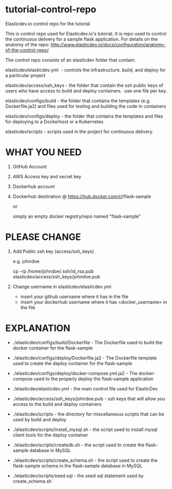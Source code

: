 # tutorial-control-repo

Elasticdev.io control repo for the tutorial

This is control repo used for Elasticdev.io's tutorial.  It is repo used to control the continuous delivery for a sample flask application.  For details on the anatomy of the repo: http://www.elasticdev.io/docs/configuration/anatomy-of-the-control-repo/

The control repo consists of an elasticdev folder that contain:

elasticdev/elasticdev.yml  - controls the infrastructure, build, and deploy for a particular project

elasticdev/access/ssh_keys - the folder that contain the ssh public keys of users who have access to build and deploy containers.  use one file per key.

elasticdev/configs/build - the folder that contains the templates (e.g. Dockerfile.ja2) and files used for testing and building the code in containers

elasticdev/configs/deploy - the folder that contains the templates and files for deploying to a Dockerhost or a Kubernetes

elasticdev/scripts - scripts used in the project for continuous delivery.

# WHAT YOU NEED

1) GitHub Account 
2) AWS Access key and secret key

3) Dockerhub account
4) Dockerhub destination @ https://hub.docker.com/r/<username>/flask-sample

   or 

   simply an empty docker registry/repo named "flask-sample"

# PLEASE CHANGE

1) Add Public ssh key (access/ssh_keys)

   e.g. johndoe
   
   cp -rp /home/johndoe/.ssh/id_rsa.pub elasticdev/access/ssh_keys/johndoe.pub
   
2) Change username in elasticdev/elasticdev.yml
   
   - insert your github username where it has <username> in the file
   - insert your dockerhub username where it has <docker_username> in the file

# EXPLANATION

  -  ./elasticdev/configs/build/Dockerfile - The Dockerfile used to build the docker container 
                                            for the flask-sample
    
  -  ./elasticdev/configs/deploy/Dockerfile.ja2 - The Dockerfile template used to create the 
                                                 deploy container for the flask-sample
  
  -  ./elasticdev/configs/deploy/docker-compose.yml.ja2 - The docker-compose used to the 
                                                         properly deploy the flask-sample application
  
  -  ./elasticdev/elasticdev.yml - the main control file used for ElasticDev
  
  -  ./elasticdev/access/ssh_keys/johndoe.pub - ssh keys that will allow you access to 
                                               the build and deploy containers
    
  -  ./elasticdev/scripts - the directory for miscellaneous scripts that can be used by 
                           build and deploy 
  
  -  ./elasticdev/scripts/install_mysql.sh - the script used to install mysql client tools for the 
                                            deploy container
  
  -  ./elasticdev/scripts/createdb.sh - the script used to create the flask-sample database in MySQL
  
  -  ./elasticdev/scripts/create_schema.sh - the script used to create the flask-sample schema in 
                                            the flask-sample database in MySQL
  
  -  ./elasticdev/scripts/seed.sql - the seed sql statement used by create_schema.sh`
